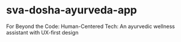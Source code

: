 # sva-dosha-ayurveda-app
For Beyond the Code: Human-Centered Tech: An ayurvedic wellness assistant with UX-first design
